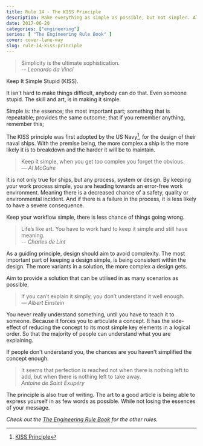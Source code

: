 ```yaml
---
title: Rule 14 - The KISS Principle
description: Make everything as simple as possible, but not simpler. Albert Einstein
date: 2017-06-20
categories: ["engineering"]
series: [ "The Engineering Rule Book" ]
cover: cover-lane-way
slug: rule-14-kiss-principle
---
```


> Simplicity is the ultimate sophistication.<br/><cite>-- Leonardo da Vinci</cite>

Keep It Simple Stupid (KISS).

It isn't hard to make things difficult, anybody can do that. Even someone stupid. The skill and art, is in making it simple. 

Simple is: the essence; the most important part; something that is repeatable; provides the same outcome; that if you remember anything, remember this;

The KISS principle was first adopted by the US Navy[^navy], for the design of their naval ships. With the premise being, the more complex a ship is the more likely it is to breakdown and the harder it will be to maintain. 

> Keep it simple, when you get too complex you forget the obvious. <br/><cite>— Al McGuire</cite>

It is not only true for ships, but any process, system or design. By keeping your work process simple, you are heading towards an error-free work environment. Meaning there is a decreased chance of a safety, quality or environmental incident. And if there is a failure in the process, it is less likely to have a severe consequence.

Keep your workflow simple, there is less chance of things going wrong.

> Life’s like art. You have to work hard to keep it simple and still have meaning.<br/><cite>-- Charles de Lint</cite>

As a guiding principle, design should aim to avoid complexity. The most important part of keeping a design simple, is being consistent within the design. The more variants in a solution, the more complex a design gets.

Aim to provide a solution that can be utilised in as many scenarios as possible.

> If you can’t explain it simply, you don’t understand it well enough.<br/><cite>— Albert Einstein</cite>

You never really understand something, until you have to teach it to someone. Because it forces you to articulate a concept. It has the side-effect of reducing the concept to its most simple key elements in a logical order. So that the majority of people can understand what you are explaining.

If people don't understand you, the chances are you haven't simplified the concept enough.

> It seems that perfection is reached not when there is nothing left to add, but when there is nothing left to take away. <br/><cite> Antoine de Saint Exupéry</cite>

The principle is also true of writing. The art to a good article is being able to express yourself in as few words as possible. While not losing the essences of your message.

_Check out the [The Engineering Rule Book](/series/the-engineering-rule-book) for the other rules._

[^navy]: [KISS Principle](https://en.wikipedia.org/wiki/KISS_principle)
